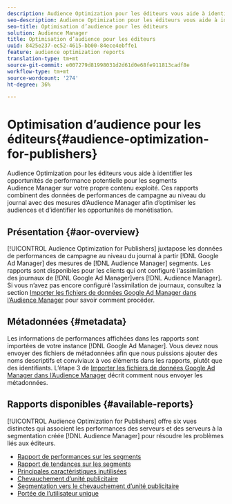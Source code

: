 ```yaml
---
description: Audience Optimization pour les éditeurs vous aide à identifier les opportunités de performance potentielle pour les segments Audience Manager sur votre propre contenu exploité. Ces rapports combinent des données de performances de campagne au niveau du journal avec des mesures d’Audience Manager afin d’optimiser les audiences et d’identifier les opportunités de monétisation.
seo-description: Audience Optimization pour les éditeurs vous aide à identifier les opportunités de performance potentielle pour les segments Audience Manager sur votre propre contenu exploité. Ces rapports combinent des données de performances de campagne au niveau du journal avec des mesures d’Audience Manager afin d’optimiser les audiences et d’identifier les opportunités de monétisation.
seo-title: Optimisation d’audience pour les éditeurs
solution: Audience Manager
title: Optimisation d’audience pour les éditeurs
uuid: 8425e237-ec52-4615-bb00-84ece4ebffe1
feature: audience optimization reports
translation-type: tm+mt
source-git-commit: e007279d81998031d2d61d0e68fe911813cadf8e
workflow-type: tm+mt
source-wordcount: '274'
ht-degree: 36%

---
```



# Optimisation d’audience pour les éditeurs{#audience-optimization-for-publishers}

Audience Optimization pour les éditeurs vous aide à identifier les opportunités de performance potentielle pour les segments Audience Manager sur votre propre contenu exploité. Ces rapports combinent des données de performances de campagne au niveau du journal avec des mesures d’Audience Manager afin d’optimiser les audiences et d’identifier les opportunités de monétisation.

## Présentation {#aor-overview}

[!UICONTROL Audience Optimization for Publishers] juxtapose les données de performances de campagne au niveau du journal à partir  [!DNL Google Ad Manager] des mesures de  [!DNL Audience Manager] segments. Les rapports sont disponibles pour les clients qui ont configuré l&#39;assimilation des journaux de [!DNL Google Ad Manager]vers [!DNL Audience Manager]. Si vous n’avez pas encore configuré l’assimilation de journaux, consultez la section [Importer les fichiers de données Google Ad Manager dans l’Audience Manager](import-dfp.md) pour savoir comment procéder.

## Métadonnées {#metadata}

Les informations de performances affichées dans les rapports sont importées de votre instance [!DNL Google Ad Manager]. Vous devez nous envoyer des fichiers de métadonnées afin que nous puissions ajouter des noms descriptifs et conviviaux à vos éléments dans les rapports, plutôt que des identifiants. L’étape 3 de [Importer les fichiers de données Google Ad Manager dans l’Audience Manager](../../../reporting/audience-optimization-reports/aor-publishers/import-dfp.md) décrit comment nous envoyer les métadonnées.

## Rapports disponibles {#available-reports}

[!UICONTROL Audience Optimization for Publishers] offre six vues distinctes qui associent les performances des serveurs et des serveurs à la segmentation créée  [!DNL Audience Manager] pour résoudre les problèmes liés aux éditeurs.

+ [Rapport de performances sur les segments](publisher-segment-performance.md)
+ [Rapport de tendances sur les segments](publisher-segment-trends.md)
+ [Principales caractéristiques inutilisées](publisher-top-unused-traits.md)
+ [Chevauchement d’unité publicitaire](publisher-ad-unit-overlap.md)
+ [Segmentation vers le chevauchement d’unité publicitaire](publisher-segment-ad-unit-overlap.md)
+ [Portée de l’utilisateur unique](publisher-unique-reach.md)
